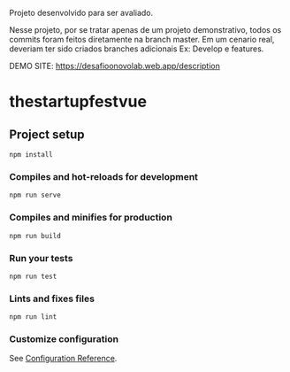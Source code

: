 Projeto desenvolvido para ser avaliado.

Nesse projeto, por se tratar apenas de um projeto demonstrativo, todos os commits foram feitos diretamente na branch master. Em um cenario real, deveriam ter sido criados branches adicionais Ex: Develop e features.

DEMO SITE: https://desafioonovolab.web.app/description
# thestartupfestvue

## Project setup
```
npm install
```

### Compiles and hot-reloads for development
```
npm run serve
```

### Compiles and minifies for production
```
npm run build
```

### Run your tests
```
npm run test
```

### Lints and fixes files
```
npm run lint
```

### Customize configuration
See [Configuration Reference](https://cli.vuejs.org/config/).
